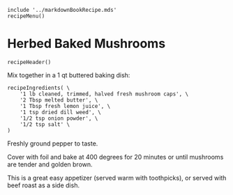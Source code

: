 ~~~ markdown-script
include '../markdownBookRecipe.mds'
recipeMenu()
~~~

# Herbed Baked Mushrooms

~~~ markdown-script
recipeHeader()
~~~

Mix together in a 1 qt buttered baking dish:

~~~ markdown-script
recipeIngredients( \
    '1 lb cleaned, trimmed, halved fresh mushroom caps', \
    '2 Tbsp melted butter', \
    '1 Tbsp fresh lemon juice', \
    '1 tsp dried dill weed', \
    '1/2 tsp onion powder', \
    '1/2 tsp salt' \
)
~~~

Freshly ground pepper to taste.

Cover with foil and bake at 400 degrees for 20 minutes or until mushrooms are tender and golden
brown.

This is a great easy appetizer (served warm with toothpicks), or served with beef roast as a side
dish.
